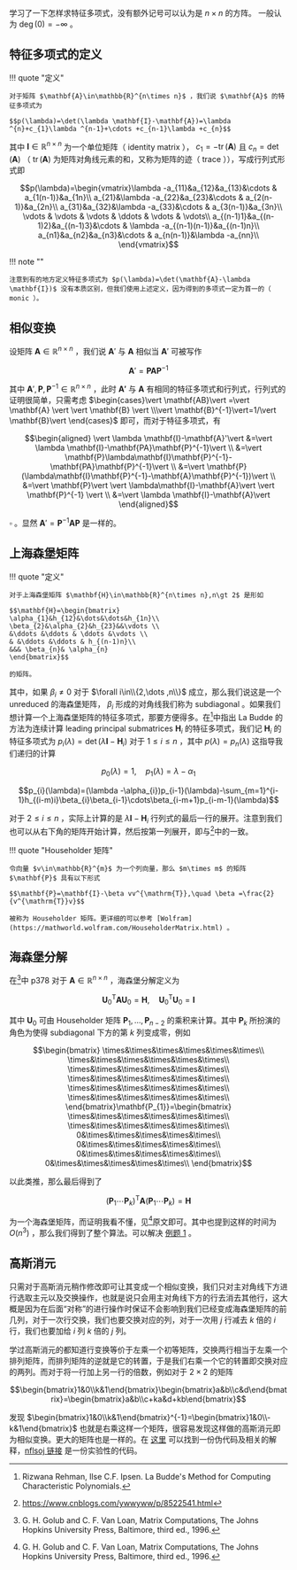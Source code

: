 学习了一下怎样求特征多项式，没有额外记号可以认为是 $n\times n$ 的方阵。
一般认为 $\deg(0)=-\infty$ 。

## 特征多项式的定义

!!! quote "定义"

    对于矩阵 $\mathbf{A}\in\mathbb{R}^{n\times n}$ ，我们说 $\mathbf{A}$ 的特征多项式为

    $$p(\lambda)=\det(\lambda \mathbf{I}-\mathbf{A})=\lambda ^{n}+c_{1}\lambda ^{n-1}+\cdots +c_{n-1}\lambda +c_{n}$$

其中 $\mathbf{I}\in\mathbb{R}^{n\times n}$ 为一个单位矩阵（ identity matrix ）， $c_{1}=-\operatorname{tr}(\mathbf{A})$ 且 $c_{n}=\det(\mathbf{A})$ （ $\operatorname{tr}(\mathbf{A})$ 为矩阵对角线元素的和，又称为矩阵的迹（ trace ）），写成行列式形式即

$$p(\lambda)=\begin{vmatrix}\lambda -a_{11}&a_{12}&a_{13}&\cdots & a_{1(n-1)}&a_{1n}\\
a_{21}&\lambda -a_{22}&a_{23}&\cdots & a_{2(n-1)}&a_{2n}\\
a_{31}&a_{32}&\lambda -a_{33}&\cdots & a_{3(n-1)}&a_{3n}\\
\vdots & \vdots & \vdots & \ddots & \vdots & \vdots\\
a_{(n-1)1}&a_{(n-1)2}&a_{(n-1)3}&\cdots & \lambda -a_{(n-1)(n-1)}&a_{(n-1)n}\\
a_{n1}&a_{n2}&a_{n3}&\cdots & a_{n(n-1)}&\lambda -a_{nn}\\
\end{vmatrix}$$

!!! note ""

    注意到有的地方定义特征多项式为 $p(\lambda)=\det(\mathbf{A}-\lambda \mathbf{I})$ 没有本质区别，但我们使用上述定义，因为得到的多项式一定为首一的（ monic ）。

## 相似变换

设矩阵 $\mathbf{A}\in\mathbb{R}^{n\times n}$ ，我们说 $\mathbf{A}'$ 与 $\mathbf{A}$ 相似当 $\mathbf{A}'$ 可被写作

$$\mathbf{A}'=\mathbf{PA}\mathbf{P}^{-1}$$

其中 $\mathbf{A}',\mathbf{P},\mathbf{P}^{-1}\in\mathbb{R}^{n\times n}$ ，此时 $\mathbf{A'}$ 与 $\mathbf{A}$
有相同的特征多项式和行列式，行列式的证明很简单，只需考虑 $\begin{cases}\vert \mathbf{AB}\vert =\vert
\mathbf{A} \vert \vert \mathbf{B} \vert \\\vert \mathbf{B}^{-1}\vert=1/\vert \mathbf{B}\vert \end{cases}$
即可，而对于特征多项式，有

$$\begin{aligned}
\vert \lambda \mathbf{I}-\mathbf{A}'\vert &=\vert \lambda \mathbf{I}-\mathbf{PA}\mathbf{P}^{-1}\vert \\
&=\vert \mathbf{P}\lambda\mathbf{I}\mathbf{P}^{-1}-\mathbf{PA}\mathbf{P}^{-1}\vert \\
&=\vert \mathbf{P}(\lambda\mathbf{I}\mathbf{P}^{-1}-\mathbf{A}\mathbf{P}^{-1})\vert \\
&=\vert \mathbf{P}\vert \vert \lambda\mathbf{I}-\mathbf{A}\vert \vert \mathbf{P}^{-1} \vert \\
&=\vert \lambda \mathbf{I}-\mathbf{A}\vert
\end{aligned}$$

$\square$ 。显然 $\mathbf{A}'=\mathbf{P}^{-1}\mathbf{AP}$ 是一样的。

## 上海森堡矩阵

!!! quote "定义"

    对于上海森堡矩阵 $\mathbf{H}\in\mathbb{R}^{n\times n},n\gt 2$ 是形如

    $$\mathbf{H}=\begin{bmatrix}
    \alpha_{1}&h_{12}&\dots&\dots&h_{1n}\\
    \beta_{2}&\alpha_{2}&h_{23}&&\vdots \\
    &\ddots &\ddots & \ddots &\vdots \\
    & &\ddots &\ddots & h_{(n-1)n}\\
    &&& \beta_{n}& \alpha_{n}
    \end{bmatrix}$$

    的矩阵。

其中，如果 $\beta_{i}\neq 0$ 对于 $\forall i\in\\{2,\dots ,n\\}$ 成立，那么我们说这是一个 unreduced 的海森堡矩阵， $\beta_{i}$ 形成的对角线我们称为 subdiagonal 。如果我们想计算一个上海森堡矩阵的特征多项式，那要方便得多。在[^1]中指出 La Budde 的方法为连续计算 leading principal submatrices $\mathbf{H}_{i}$ 的特征多项式，我们记 $\mathbf{H}_{i}$ 的特征多项式为 $p_{i}(\lambda)=\det(\lambda \mathbf{I}-\mathbf{H}_{i})$ 对于 $1\leq i\leq n$ ，其中 $p(\lambda)=p_{n}(\lambda)$ 这指导我们递归的计算

$$p_{0}(\lambda)=1,\quad p_{1}(\lambda)=\lambda -\alpha_{1}$$

$$p_{i}(\lambda)=(\lambda -\alpha_{i})p_{i-1}(\lambda)-\sum_{m=1}^{i-1}h_{(i-m)i}\beta_{i}\beta_{i-1}\cdots\beta_{i-m+1}p_{i-m-1}(\lambda)$$

对于 $2\leq i\leq n$ ，实际上计算的是 $\lambda \mathbf{I}-\mathbf{H}_{i}$ 行列式的最后一行的展开。注意到我们也可以从右下角的矩阵开始计算，然后按第一列展开，即与[^4]中的一致。

!!! quote "Householder 矩阵"

    令向量 $v\in\mathbb{R}^{m}$ 为一个列向量，那么 $m\times m$ 的矩阵 $\mathbf{P}$ 具有以下形式

    $$\mathbf{P}=\mathbf{I}-\beta vv^{\mathrm{T}},\quad \beta =\frac{2}{v^{\mathrm{T}}v}$$

    被称为 Householder 矩阵。更详细的可以参考 [Wolfram](https://mathworld.wolfram.com/HouseholderMatrix.html) 。


## 海森堡分解

在[^2]中 p378 对于 $\mathbf{A}\in\mathbb{R}^{n\times n}$ ，海森堡分解定义为

$$\mathbf{U}_{0}^{\mathrm{T}}\mathbf{A}\mathbf{U}_{0}=\mathbf{H},\quad
\mathbf{U}_{0}^{\mathrm{T}}\mathbf{U}_{0}=\mathbf{I}$$

其中 $\mathbf{U}_{0}$ 可由 Householder 矩阵 $\mathbf{P}_{1},\dots ,\mathbf{P}_{n-2}$ 的乘积来计算。其中 $\mathbf{P}_{k}$ 所扮演的角色为使得 subdiagonal 下方的第 $k$ 列变成零，例如

$$\begin{bmatrix}
\times&\times&\times&\times&\times&\times\\
\times&\times&\times&\times&\times&\times\\
\times&\times&\times&\times&\times&\times\\
\times&\times&\times&\times&\times&\times\\
\times&\times&\times&\times&\times&\times\\
\times&\times&\times&\times&\times&\times\\
\end{bmatrix}\mathbf{P_{1}}=\begin{bmatrix}
\times&\times&\times&\times&\times&\times\\
\times&\times&\times&\times&\times&\times\\
0&\times&\times&\times&\times&\times\\
0&\times&\times&\times&\times&\times\\
0&\times&\times&\times&\times&\times\\
0&\times&\times&\times&\times&\times\\
\end{bmatrix}$$

以此类推，那么最后得到了

$$(\mathbf{P}_{1}\cdots \mathbf{P}_{k})^{\mathrm{T}}\mathbf{A}(\mathbf{P}_{1}\cdots \mathbf{P}_{k})=\mathbf{H}$$

为一个海森堡矩阵，而证明我看不懂，见[^2]原文即可。其中也提到这样的时间为 $O(n^{3})$ ，那么我们得到了整个算法。可以解决 [例题 1](https://acm.nflsoj.com/problem/333) 。

## 高斯消元

只需对于高斯消元稍作修改即可让其变成一个相似变换，我们只对主对角线下方进行选取主元以及交换操作，也就是说只会用主对角线下方的行去消去其他行，这大概是因为在后面“对称”的进行操作时保证不会影响到我们已经变成海森堡矩阵的前几列，对于一次行交换，我们也要交换对应的列，对于一次用 $j$ 行减去 $k$ 倍的 $i$ 行，我们也要加给 $i$ 列 $k$ 倍的 $j$ 列。

学过高斯消元的都知道行变换等价于左乘一个初等矩阵，交换两行相当于左乘一个排列矩阵，而排列矩阵的逆就是它的转置，于是我们右乘一个它的转置即交换对应的两列。而对于将一行加上另一行的倍数，例如对于 $2\times 2$ 的矩阵

$$\begin{bmatrix}1&0\\k&1\end{bmatrix}\begin{bmatrix}a&b\\c&d\end{bmatrix}=\begin{bmatrix}a&b\\c+ka&d+kb\end{bmatrix}$$

发现 $\begin{bmatrix}1&0\\k&1\end{bmatrix}^{-1}=\begin{bmatrix}1&0\\-k&1\end{bmatrix}$ 也就是右乘这样一个矩阵，很容易发现这样做的高斯消元即为相似变换。更大的矩阵也是一样的。在 [这里](http://www.phys.uri.edu/nigh/NumRec/bookfpdf/f11-5.pdf) 可以找到一份伪代码及相关的解释，[nflsoj 链接](https://acm.nflsoj.com/submission/37040) 是一份实验性的代码。

[^1]: Rizwana Rehman, Ilse C.F. Ipsen. La Budde's Method for Computing Characteristic Polynomials.
[^2]: G. H. Golub and C. F. Van Loan, Matrix Computations, The Johns Hopkins University Press, Baltimore, third ed., 1996.
[^3]: J. H. Wilkinson, The Algebraic Eigenvalue Problem, Clarendon Press, Oxford, 1965. MR 32 #1894.
[^4]: <https://www.cnblogs.com/ywwyww/p/8522541.html>